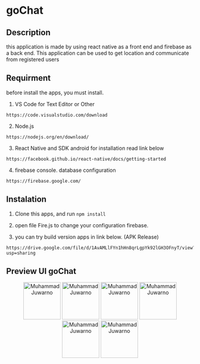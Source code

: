 # goChat

## Description

this application is made by using react native as a front end and firebase as a back end. This application can be used to get location and communicate from registered users

## Requirment
before install the apps, you must install.

1. VS Code for Text Editor or Other
```
https://code.visualstudio.com/download
```
2. Node.js 
```
https://nodejs.org/en/download/
```
3. React Native and SDK android for installation read link below
```
https://facebook.github.io/react-native/docs/getting-started
```
4. firebase console. database configuration
```
https://firebase.google.com/
```

## Instalation

1. Clone this apps, and run    `npm install`

2. open file Fire.js to change your configuration firebase.

3. you can try build version apps in link below. (APK Release)
```
https://drive.google.com/file/d/1AvAMLlFYn1hHn8qrLgpYk92lGH3OFnyT/view?usp=sharing
```

## Preview UI goChat
<p align='center'>
<span>
<tr>
  <td><img src="https://github.com/muhRobai/goChat/blob/master/assets/image/image1%20(1).png" width="100px;" alt="Muhammad Juwarno"/></td>
  <td><img src="assets/image/image1(1)" width="100px;" alt="Muhammad Juwarno"/></td>
</tr>
<tr>
  <td><img src="assets/image/image1(1)" width="100px;" alt="Muhammad Juwarno"/></td>
  <td><img src="assets/image/image1(1)" width="100px;" alt="Muhammad Juwarno"/></td>
</tr>
<tr>
  <td><img src="assets/image/image1(1)" width="100px;" alt="Muhammad Juwarno"/></td>
  <td><img src="assets/image/image1(1)" width="100px;" alt="Muhammad Juwarno"/></td>
</tr>
</span>
</p>

